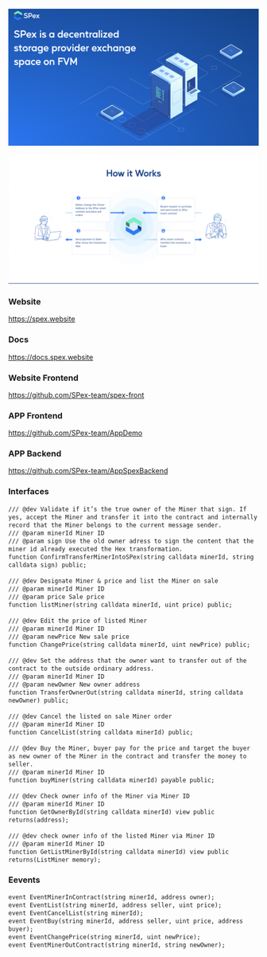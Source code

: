 ![image](./images/what_is_spex.png)

![image](./images/how_it_works.png)

### Website
https://spex.website

### Docs
https://docs.spex.website

### Website Frontend
https://github.com/SPex-team/spex-front

### APP Frontend
https://github.com/SPex-team/AppDemo

### APP Backend
https://github.com/SPex-team/AppSpexBackend


### Interfaces
```solidity
/// @dev Validate if it’s the true owner of the Miner that sign. If yes, accept the Miner and transfer it into the contract and internally record that the Miner belongs to the current message sender.   
/// @param minerId Miner ID
/// @param sign Use the old owner adress to sign the content that the miner id already executed the Hex transformation. 
function ConfirmTransferMinerIntoSPex(string calldata minerId, string calldata sign) public;

/// @dev Designate Miner & price and list the Miner on sale
/// @param minerId Miner ID
/// @param price Sale price
function listMiner(string calldata minerId, uint price) public;

/// @dev Edit the price of listed Miner
/// @param minerId Miner ID
/// @param newPrice New sale price
function ChangePrice(string calldata minerId, uint newPrice) public;

/// @dev Set the address that the owner want to transfer out of the contract to the outside ordinary address.
/// @param minerId Miner ID
/// @param newOwner New owner address
function TransferOwnerOut(string calldata minerId, string calldata newOwner) public;

/// @dev Cancel the listed on sale Miner order
/// @param minerId Miner ID
function CancelList(string calldata minerId) public;

/// @dev Buy the Miner, buyer pay for the price and target the buyer as new owner of the Miner in the contract and transfer the money to seller. 
/// @param minerId Miner ID
function buyMiner(string calldata minerId) payable public;

/// @dev Check owner info of the Miner via Miner ID
/// @param minerId Miner ID
function GetOwnerById(string calldata minerId) view public returns(address);

/// @dev check owner info of the listed Miner via Miner ID
/// @param minerId Miner ID
function GetListMinerById(string calldata minerId) view public returns(ListMiner memory);
```

### Eevents
```solidity
event EventMinerInContract(string minerId, address owner);
event EventList(string minerId, address seller, uint price);
event EventCancelList(string minerId);
event EventBuy(string minerId, address seller, uint price, address buyer);
event EventChangePrice(string minerId, uint newPrice);
event EventMinerOutContract(string minerId, string newOwner);
```